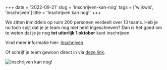 +++
date = '2022-09-21'
slug = 'inschrijven-kan-nog'
tags = ['wijkwis', 'inschrijven']
title = 'Inschrijven kan nog!'
+++

We zitten inmiddels op ruim 200 personen verdeelt over 13 teams. 
Heb je nu toch spijt dat je je team nog niet hebt ingeschreven? 
Dan is het goed om te weten dat je je nog **tot uiterlijk 1 oktober** kunt inschrijven.

Vind meer informatie hier: [Inschrijven](/inschrijven)

Of schrijf je team gewoon direct in via [deze link](https://www.eventbrite.nl/e/registratie-wijkwis-de-blaak-2022-348207035617).

![Inschrijven kan nog!](images/inschrijven-kan-nog-jpg)